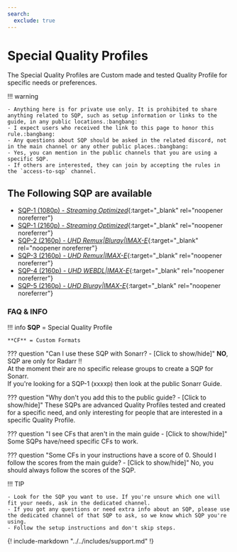 ```yaml
---
search:
  exclude: true
---
```


# Special Quality Profiles

<meta name="robots" content="noindex, noarchive, nofollow" />

The Special Quality Profiles are Custom made and tested Quality Profile for specific needs or preferences.

!!! warning

    - Anything here is for private use only. It is prohibited to share anything related to SQP, such as setup information or links to the guide, in any public locations.:bangbang:
    - I expect users who received the link to this page to honor this rule.:bangbang:
    - Any questions about SQP should be asked in the related discord, not in the main channel or any other public places.:bangbang:
    - Yes, you can mention in the public channels that you are using a specific SQP.
    - If others are interested, they can join by accepting the rules in the `access-to-sqp` channel.

## The Following SQP are available

- [SQP-1 (1080p) - *Streaming Optimized*](/SQP/1){:target="_blank" rel="noopener noreferrer"}
- [SQP-1 (2160p) - *Streaming Optimized*](/SQP/1-4k){:target="_blank" rel="noopener noreferrer"}
- [SQP-2 (2160p) - *UHD Remux|Bluray|IMAX-E*](/SQP/2){:target="_blank" rel="noopener noreferrer"}
- [SQP-3 (2160p) - *UHD Remux|IMAX-E*](/SQP/3){:target="_blank" rel="noopener noreferrer"}
- [SQP-4 (2160p) - *UHD WEBDL|IMAX-E*](/SQP/4){:target="_blank" rel="noopener noreferrer"}
- [SQP-5 (2160p) - *UHD Bluray|IMAX-E*](/SQP/5){:target="_blank" rel="noopener noreferrer"}

### FAQ & INFO

!!! info
    **SQP** = Special Quality Profile

    **CF** = Custom Formats

??? question "Can I use these SQP with Sonarr? - [Click to show/hide]"
    **NO**, SQP are only for Radarr :bangbang:<br>
    At the moment their are no specific release groups to create a SQP for Sonarr.<br>
    If you're looking for a SQP-1 (xxxxp) then look at the public Sonarr Guide.

??? question "Why don't you add this to the public guide? - [Click to show/hide]"
    These SQPs are advanced Quality Profiles tested and created for a specific need, and only interesting for people that are interested in a specific Quality Profile.

??? question "I see CFs that aren't in the main guide - [Click to show/hide]"
    Some SQPs have/need specific CFs to work.

??? question "Some CFs in your instructions have a score of 0. Should I follow the scores from the main guide? - [Click to show/hide]"
    No, you should always follow the scores of the SQP.

!!! TIP

    - Look for the SQP you want to use. If you're unsure which one will fit your needs, ask in the dedicated channel.
    - If you got any questions or need extra info about an SQP, please use the dedicated channel of that SQP to ask, so we know which SQP you're using.
    - Follow the setup instructions and don't skip steps.

{! include-markdown "../../includes/support.md" !}
<!-- --8<-- "includes/support.md" -->
